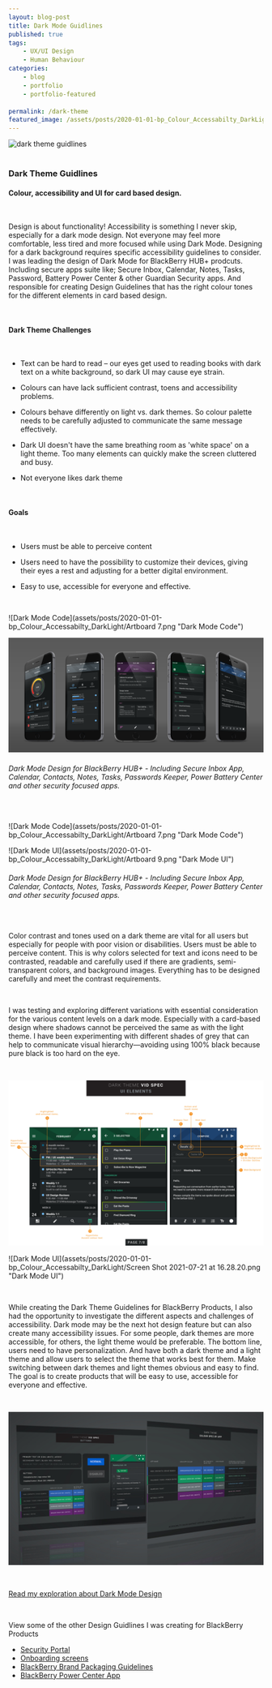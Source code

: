 ```yaml
---
layout: blog-post
title: Dark Mode Guidlines
published: true
tags: 
    - UX/UI Design
    - Human Behaviour
categories:
    - blog
    - portfolio
    - portfolio-featured
    
permalink: /dark-theme
featured_image: /assets/posts/2020-01-01-bp_Colour_Accessabilty_DarkLight/fp_ph_darktheme1.jpg
---
```


![dark theme guidlines](/assets/posts/2020-01-01-bp_Colour_Accessabilty_DarkLight/AdobeStock_darkTheme_mocks.png "dark theme guidlines")
<br>
<br> 

### Dark Theme Guidlines 
#### Colour, accessibility and UI for card based design.

<br>



Design is about functionality! Accessibility is something I never skip, especially for a dark mode design. Not everyone may feel more comfortable, less tired and more focused while using Dark Mode. Designing for a dark background requires specific accessibility guidelines to consider. 
I was leading the design of Dark Mode for BlackBerry HUB+ prodcuts. Including secure apps suite like; Secure Inbox, Calendar, Notes, Tasks, Password, Battery Power Center & other Guardian Security apps. 
And responsible for creating Design Guidelines that has the right colour tones for the different elements in card based design. 

<br>

#### Dark Theme Challenges

<br>

- Text can be hard to read – our eyes get used to reading books with dark text on a white background, so dark UI may cause eye strain. 

- Colours can have lack sufficient contrast, toens and accessibility problems. 

- Colours behave differently on light vs. dark themes. So colour palette needs to be carefully adjusted to communicate the same message effectively.

- Dark UI doesn't have the same breathing room as 'white space' on a light theme. Too many elements can quickly make the screen cluttered and busy.

- Not everyone likes dark theme 



<br>


#### Goals 

<br>

-  Users must be able to perceive content

-  Users need to have the possibility to customize their devices, giving their eyes a rest and adjusting for a better digital environment.

-  Easy to use, accessible for everyone and effective. 

<br>



![Dark Mode Code](assets/posts/2020-01-01-bp_Colour_Accessabilty_DarkLight/Artboard 7.png "Dark Mode Code")

![Dark Mode UI](assets/posts/2020-01-01-bp_Colour_Accessabilty_DarkLight/allapss_darkmode_mock.png "Dark Mode UI")
###### Dark Mode Design for BlackBerry HUB+ - Including Secure Inbox App, Calendar, Contacts, Notes, Tasks, Passwords Keeper, Power Battery Center and other security focused apps.  





<br>

![Dark Mode Code](assets/posts/2020-01-01-bp_Colour_Accessabilty_DarkLight/Artboard 7.png "Dark Mode Code")

![Dark Mode UI](assets/posts/2020-01-01-bp_Colour_Accessabilty_DarkLight/Artboard 9.png "Dark Mode UI")
###### Dark Mode Design for BlackBerry HUB+ - Including Secure Inbox App, Calendar, Contacts, Notes, Tasks, Passwords Keeper, Power Battery Center and other security focused apps.  


<br>



Color contrast and tones used on a dark theme are vital for all users but especially for people with poor vision or disabilities. Users must be able to perceive content. This is why colors selected for text and icons need to be contrasted, readable and carefully used if there are gradients, semi-transparent colors, and background images. Everything has to be designed carefully and meet the contrast requirements. 


<br>


I was testing and exploring different variations with essential consideration for the various content levels on a dark mode. Especially with a card-based design where shadows cannot be perceived the same as with the light theme. I have been experimenting with different shades of grey that can help to communicate visual hierarchy—avoiding using 100% black because pure black is too hard on the eye.


<br>

![Dark Mode UI](assets/posts/2020-01-01-bp_Colour_Accessabilty_DarkLight/dark_vid_spec_v2_2_20190416-8.jpg "Dark Mode UI")

![Dark Mode UI](assets/posts/2020-01-01-bp_Colour_Accessabilty_DarkLight/Screen Shot 2021-07-21 at 16.28.20.png "Dark Mode UI")


<br>

While creating the Dark Theme Guidelines for BlackBerry Products, I also had the opportunity to investigate the different aspects and challenges of accessibility. Dark mode may be the next hot design feature but can also create many accessibility issues. For some people, dark themes are more accessible, for others, the light theme would be preferable. The bottom line, users need to have personalization. And have both a dark theme and a light theme and allow users to select the theme that works best for them. Make switching between dark themes and light themes obvious and easy to find. The goal is to create products that will be easy to use, accessible for everyone and effective. 

<br>


![Dark Mode Code](assets/posts/2020-01-01-bp_Colour_Accessabilty_DarkLight/DArkThemMockup.jpg "Dark Mode Code")



<br>



[Read my exploration about Dark Mode Design](https://curlydesigner.com/colour-accessibility) 


<br>


View some of the other Design Guidlines I was creating for BlackBerry Products


- [Security Portal](/design-guidelines)
- [Onboarding screens](/empty-data)
- [BlackBerry Brand Packaging Guidelines](/bb-brand) 
- [BlackBerry Power Center App](/power-center)